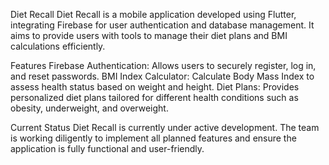 Diet Recall
Diet Recall is a mobile application developed using Flutter, integrating Firebase for user authentication and database management. It aims to provide users with tools to manage their diet plans and BMI calculations efficiently.

Features
Firebase Authentication: Allows users to securely register, log in, and reset passwords.
BMI Index Calculator: Calculate Body Mass Index to assess health status based on weight and height.
Diet Plans: Provides personalized diet plans tailored for different health conditions such as obesity, underweight, and overweight.

Current Status
Diet Recall is currently under active development. The team is working diligently to implement all planned features and ensure the application is fully functional and user-friendly.
